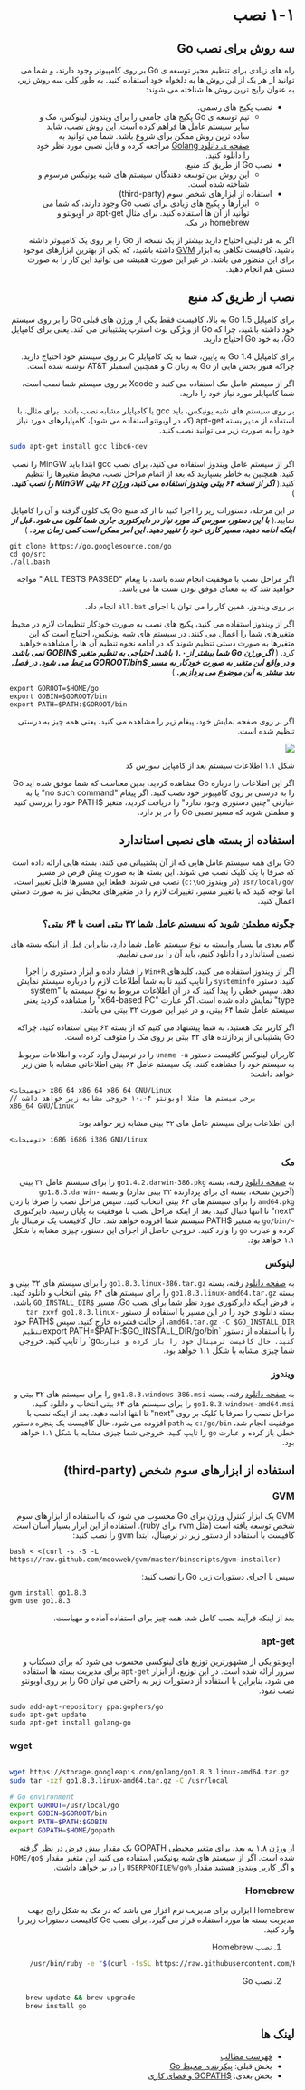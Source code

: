<div dir="rtl">

# ۱-۱ نصب

## سه روش برای نصب Go

راه های زیادی برای تنظیم محیز توسعه ی Go بر روی کامپیوتر وجود دارند، و شما می توانید از هر یک از این روش ها به دلخواه خود استفاده کنید. به طور کلی سه روش زیر، به عنوان رایج ترین روش ها شناخته می شوند:

- نصب پکیج های رسمی.
    - تیم توسعه ی Go پکیج های جامعی را برای ویندوز، لینوکس، مک و سایر سیستم عامل ها فراهم کرده است. این روش نصب، شاید ساده ترین روش ممکن برای شروع باشد. شما می توانید به [صفحه ی دانلود Golang](https://golang.org/dl/) مراجعه کرده و فایل نصبی مورد نظر خود را دانلود کنید.
- نصب Go از طریق کد منبع.
    - این روش بین توسعه دهندگان سیستم های شبه یونیکس مرسوم و شناخته شده است.
- استفاده از ابزارهای شخص سوم (third-party)
    - ابزارها و پکیج های زیادی برای نصب Go وجود دارند، که شما می توانید از آن ها استفاده کنید. برای مثال apt-get در اوبونتو و homebrew در مک.

اگر به هر دلیلی احتیاح دارید بیشتر از یک نسخه از Go را بر روی یک کامپیوتر داشته باشید، کافیست نگاهی به ابزار [GVM](https://github.com/moovweb/gvm) داشته باشید، که یکی از بهترین ابزارهای موجود برای این منظور می باشد. در غیر این صورت همیشه می توانید این کار را به صورت دستی هم انجام دهید.

## نصب از طریق کد منبع

برای کامپایل Go 1.5 به بالا، کافیست فقط یکی از ورژن های قبلی Go را بر روی سیستم خود داشته باشید، چرا که Go از ویژگی بوت استرپ پشتیبانی می کند. یعنی برای کامپایل Go، به خود Go احتیاج دارید.

برای کامپایل Go 1.4 به پایین، شما به یک کامپایلر C بر روی سیستم خود احتیاج دارید. چراکه هنوز بخش هایی از Go به زبان C و همچنین اسمبلر AT&T نوشته شده است.

اگر از سیستم عامل مک استفاده می کنید و Xcode بر روی سیستم شما نصب است، شما کامپایلر مورد نیاز خود را دارید.

بر روی سیستم های شبه یونیکس، باید gcc یا کامپایلر مشابه نصب باشد. برای مثال، با استفاده از مدیر بسته apt-get (که در اوبونتو استفاده می شود)، کامپایلرهای مورد نیاز خود را به صورت زیر می توانید نصب کنید.

</div>

```sh
sudo apt-get install gcc libc6-dev
```

<div dir="rtl">

اگر از سیستم عامل ویندوز استفاده می کنید، برای نصب gcc ابتدا باید MinGW را نصب کنید. همچنین به خاطر بسپارید که بعد از اتمام مراحل نصب، محیط متغیرها را تنظیم کنید.( ***اگر از نسخه ۶۴ بیتی ویندوز استفاده می کنید، ورژن ۶۴ بیتی MinGW را نصب کنید.*** )

در این مرحله، دستورات زیر را اجرا کنید تا از کد منبع Go یک کلون گرفته و آن را کامپایل نمایید.( ***با این دستور، سورس کد مورد نیاز در دایرکتوری جاری شما کلون می شود. قبل از اینکه ادامه دهید، مسیر کاری خود را تغییر دهید. این امر ممکن است کمی زمان ببرد.*** )

</div>

	git clone https://go.googlesource.com/go
	cd go/src
	./all.bash 
	
<div dir="rtl">

اگر مراحل نصب با موفقیت انجام شده باشد، با پیغام "ALL TESTS PASSED." مواجه خواهید شد که به معنای موفق بودن تست ها می باشد.


بر روی ویندوز، همین کار را می توان با اجرای `all.bat` انجام داد.


اگر از ویندوز استفاده می کنید، پکیج های نصب به صورت خودکار تنظیمات لازم در محیط متغیرهای شما را اعمال می کنند. در سیستم های شبه یونیکس، احتیاج است که این متغیرها به صورت دستی تنظیم شوند که در ادامه نحوه تنظیم آن ها را مشاهده خواهید کرد. ( ***اگر ورژن Go شما بیشتر از ۱.۰ باشد، احتیاجی به تنظیم متغیر $GOBIN نمی باشد، و در واقع این متغیر به صورت خودکار به مسیر $GOROOT/bin مرتبط می شود. در فصل بعد بیشتر به این موضوع می پردازیم.*** )

</div>

    export GOROOT=$HOME/go
    export GOBIN=$GOROOT/bin
    export PATH=$PATH:$GOROOT/bin

<div dir="rtl">

اگر بر روی صفحه نمایش خود، پیغام زیر را مشاهده می کنید، یعنی همه چیز به درستی تنظیم شده است.

![](images/1.1.mac.png?raw=true)

شکل ۱.۱ اطلاعات سیستم بعد از کامپایل سورس کد

اگر این اطلاعات را درباره Go مشاهده کردید، بدین معناست که شما موفق شده اید Go را به درستی بر روی کامپیوتر خود نصب کنید. اگر پیغام "no such command" یا به عبارتی "چنین دستوری وجود ندارد" را دریافت کردید، متغیر $PATH خود را بررسی کنید و مطمئن شوید که مسیر نصبی Go را در بر دارد.

## استفاده از بسته های نصبی استاندارد

Go برای همه سیستم عامل هایی که از آن پشتیبانی می کنند، بسته هایی ارائه داده است که صرفا با یک کلیک نصب می شوند. این بسته ها به صورت پیش فرص در مسیر `/usr/local/go` (در ویندوز `c:\Go`) نصب می شوند. قطعا این مسیرها قابل تغییر است، اما توجه کنید که با تغییر مسیر، تغییرات لازم را در متغیرهای محیطی نیز به صورت دستی اعمال کنید. 

### چگونه مطمئن شوید که سیستم عامل شما ۳۲ بیتی است یا ۶۴ بیتی؟

گام بعدی ما بسیار وابسته به نوع سیستم عامل شما دارد، بنابراین قبل از اینکه بسته های نصبی استاندارد را دانلود کنیم، باید آن را بررسی نماییم.

اگر از ویندوز استفاده می کنید، کلیدهای `Win+R` را فشار داده و ابزار دستوری را اجرا کنید. دستور `systeminfo` را تایپ کنید تا به شما اطلاعات لازم را درباره سیستم نمایش دهد. سپس خطی را پیدا کنید که در آن اطلاعات مربوط به نوع سیستم یا "system type" نمایش داده شده است. اگر عبارت "x64-based PC" را مشاهده کردید یعنی سیستم عامل شما ۶۴ بیتی، و در غیر این صورت ۳۲ بیتی می باشد.

اگر کاربر مک هستید، به شما پیشنهاد می کنیم که از بسته ۶۴ بیتی استفاده کنید، چراکه Go پشتیبانی از پردازنده های ۳۲ بیتی بر روی مک را متوقف کرده است.

کاربران لینوکس کافیست دستور `uname -a` را در ترمینال وارد کرده و اطلاعات مربوط به سیستم خود را مشاهده کنند. یک سیستم عامل ۶۴ بیتی اطلاعاتی مشابه با متن زیر خواهد داشت:

</div>

    <توضیحات> x86_64 x86_64 x86_64 GNU/Linux
    // برخی سیستم ها مثلا اوبونتو ۱۰.۰۴ خروجی مشابه زیر خواهد داشت
    x86_64 GNU/Linux

<div dir="rtl">

این اطلاعات برای سیستم عامل های ۳۲ بیتی مشابه زیر خواهد بود:

</div>

    <توضیحات> i686 i686 i386 GNU/Linux

<div dir="rtl">

### مک

به [صفحه دانلود](https://golang.org/dl/) رفته، بسته `go1.4.2.darwin-386.pkg` را برای سیستم عامل ۳۲ بیتی (آخرین نسخه، بسته ای برای پردازنده ۳۲ بیتی ندارد) و بسته `go1.8.3.darwin-amd64.pkg` را برای سیستم های ۶۴ بیتی انتخاب کنید. سپس مراحل نصب را صرفا با زدن "next" تا انتها دنبال کنید. بعد از اینکه مراحل نصب با موفقیت به پایان رسید، دایرکتوری `~/go/bin` به متغیر $PATH سیستم شما افزوده خواهد شد. حال کافیست یک ترمینال باز کرده و عبارت `go` را وارد کنید. خروجی حاصل از اجرای این دستور، چیزی مشابه با شکل ۱.۱ خواهد بود. 

### لینوکس

به [صفحه دانلود](https://golang.org/dl/) رفته، بسته `go1.8.3.linux-386.tar.gz` را برای سیستم های ۳۲ بیتی و بسته `go1.8.3.linux-amd64.tar.gz` را برای سیستم های ۶۴ بیتی انتخاب و دانلود کنید. با فرض اینکه دایرکتوری مورد نظر شما برای نصب Go، مسیر `$GO_INSTALL_DIR` باشد، بسته دانلودی خود را در این مسیر با استفاده از دستور `tar zxvf go1.8.3.linux-amd64.tar.gz -C $GO_INSTALL_DIR`، از حالت فشرده خارج کنید. سپس $PATH خود را با استفاده از دستور `export PATH=$PATH:$GO_INSTALL_DIR/go/bin` تنظیم کنید. حال کافیست ترمینال خود را باز کرده و عبارت `go` را تایپ کنید. خروجی شما چیزی مشابه با شکل ۱.۱ خواهد بود. 

### ویندوز

به [صفحه دانلود](https://golang.org/dl/) رفته، بسته `go1.8.3.windows-386.msi` را برای سیستم های ۳۲ بیتی و `go1.8.3.windows-amd64.msi` را برای سیستم های ۶۴ بیتی انتخاب و دانلود کنید. مراحل نصب را صرفا با کلیک بر روی "next" تا انتها ادامه دهید. بعد از اینکه نصب با موفقیت انجام شد، `c:/go/bin` به `path` افزوده می شود. حال کافیست یک پنجره دستور خطی باز کرده و عبارت `go` را تایپ کنید. خروجی شما چیزی مشابه با شکل ۱.۱ خواهد بود.

## استفاده از ابزارهای سوم شخص (third-party)

### GVM

GVM یک ابزار کنترل ورژن برای Go محسوب می شود که با استفاده از ابزارهای سوم شخص توسعه یافته است (مثل rvm برای ruby). استفاده از این ابزار بسیار آسان است. کافیست با استفاده از دستور زیر در ترمینال، ابتدا gvm را نصب کنید:

</div>

    bash < <(curl -s -S -L https://raw.github.com/moovweb/gvm/master/binscripts/gvm-installer)

<div dir="rtl">

سپس با اجرای دستورات زیر، Go  را نصب کنید:

</div>

    gvm install go1.8.3
    gvm use go1.8.3

<div dir="rtl">

بعد از اینکه فرآیند نصب کامل شد، همه چیز برای استفاده آماده و مهیاست.

### apt-get

اوبونتو یکی از مشهورترین توزیع های لینوکسی محسوب می شود که برای دسکتاپ و سرور ارائه شده است. در این توزیع، از ابزار `apt-get` برای مدیریت بسته ها استفاده می شود، بنابراین با استفاده از دستورات زیر به راحتی می توان Go را بر روی اوبونتو نصب نمود.

</div>

    sudo add-apt-repository ppa:gophers/go
    sudo apt-get update
    sudo apt-get install golang-go

### wget
```sh

wget https://storage.googleapis.com/golang/go1.8.3.linux-amd64.tar.gz
sudo tar -xzf go1.8.3.linux-amd64.tar.gz -C /usr/local 

# Go environment
export GOROOT=/usr/local/go
export GOBIN=$GOROOT/bin
export PATH=$PATH:$GOBIN
export GOPATH=$HOME/gopath 
```    

<div dir="rtl">

از ورژن ۱.۸ به بعد، برای متغیر محیطی GOPATH یک مقدار پیش فرض در نظر گرفته شده است. اگر از سیستم های شبه یونیکس استفاده می کنید این متغیر مقدار `$HOME/go` و اگر کاربر ویندوز هستید مقدار `%USERPROFILE%/go` را در بر خواهد داشت.

### Homebrew

Homebrew ابزاری برای مدیریت نرم افزار می باشد که در مک به شکل رایج جهت مدیریت بسته ها مورد استفاده قرار می گیرد. برای نصب Go کافیست دستورات زیر را وارد کنید.

1. نصب Homebrew

</div>

```sh
     /usr/bin/ruby -e "$(curl -fsSL https://raw.githubusercontent.com/Homebrew/install/master/install)"
```

<div dir="rtl">

2. نصب Go

</div>

```sh
    brew update && brew upgrade
    brew install go
```
<div dir="rtl">

## لینک ها

- [فهرست مطالب](preface.md)
- بخش قبلی: [پیکربندی محیط Go](01.0.md)
- بخش بعدی: [$GOPATH و فضای کاری](01.2.md)

</div>